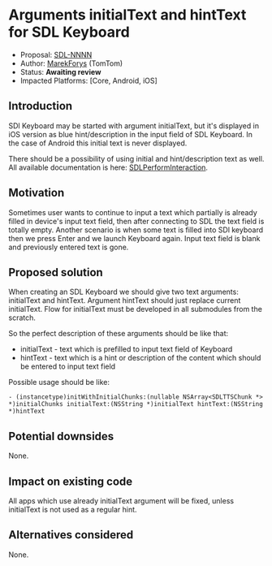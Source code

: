# Arguments initialText and hintText for SDL Keyboard

* Proposal: [SDL-NNNN](NNNN-initial-and-hint-text-for-keyboard.md)
* Author: [MarekForys](https://github.com/mforys) (TomTom)
* Status: **Awaiting review**
* Impacted Platforms: [Core, Android, iOS]


## Introduction

SDl Keyboard may be started with argument initialText, but it's displayed in iOS version as blue hint/description in the input field of SDL Keyboard. In the case of Android this initial text is never displayed.

There should be a possibility of using initial and hint/description text as well.
All available documentation is here: [SDLPerformInteraction](https://smartdevicelink.com/en/docs/iOS/master/Classes/SDLPerformInteraction/).


## Motivation

Sometimes user wants to continue to input a text which partially is already filled in device's input text field, then after connecting to SDL the text field is totally empty. Another scenario is when some text is filled into SDl keyboard then we press Enter and we launch Keyboard again. Input text field is blank and previously entered text is gone.


## Proposed solution

When creating an SDL Keyboard we should give two text arguments: initialText and hintText. Argument hintText should just replace current initialText. Flow for initialText must be developed in all submodules from the scratch.

So the perfect description of these arguments should be like that:

* initialText - text which is prefilled to input text field of Keyboard
* hintText - text which is a hint or description of the content which should be entered to input text field

Possible usage should be like:

```objc
- (instancetype)initWithInitialChunks:(nullable NSArray<SDLTTSChunk *> *)initialChunks initialText:(NSString *)initialText hintText:(NSString *)hintText
```

## Potential downsides

None.


## Impact on existing code

All apps which use already initialText argument will be fixed, unless initialText is not used as a regular hint.


## Alternatives considered

None.
